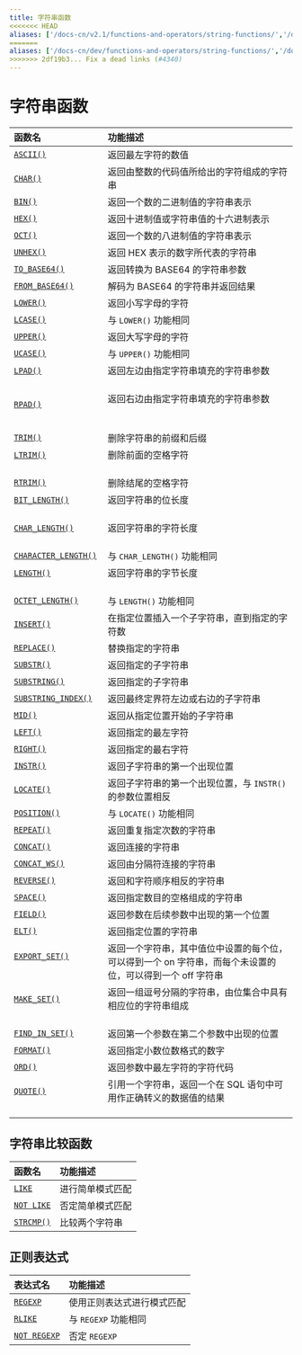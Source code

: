 ```yaml
---
title: 字符串函数
<<<<<<< HEAD
aliases: ['/docs-cn/v2.1/functions-and-operators/string-functions/','/docs-cn/v2.1/reference/sql/functions-and-operators/string-functions/']
=======
aliases: ['/docs-cn/dev/functions-and-operators/string-functions/','/docs-cn/dev/reference/sql/functions-and-operators/string-functions/','/docs-cn/dev/sql/string-functions/']
>>>>>>> 2df19b3... Fix a dead links (#4340)
---
```


# 字符串函数

| 函数名   | 功能描述          |
|:----------|:-----------------------|
| [`ASCII()`](https://dev.mysql.com/doc/refman/5.7/en/string-functions.html#function_ascii)  | 返回最左字符的数值       |
| [`CHAR()`](https://dev.mysql.com/doc/refman/5.7/en/string-functions.html#function_char)    | 返回由整数的代码值所给出的字符组成的字符串    |
| [`BIN()`](https://dev.mysql.com/doc/refman/5.7/en/string-functions.html#function_bin)      | 返回一个数的二进制值的字符串表示   |
| [`HEX()`](https://dev.mysql.com/doc/refman/5.7/en/string-functions.html#function_hex)      | 返回十进制值或字符串值的十六进制表示                                                                          |
| [`OCT()`](https://dev.mysql.com/doc/refman/5.7/en/string-functions.html#function_oct)      | 返回一个数的八进制值的字符串表示                                                                               |
| [`UNHEX()`](https://dev.mysql.com/doc/refman/5.7/en/string-functions.html#function_unhex)       | 返回 HEX 表示的数字所代表的字符串                                                                                 |
| [`TO_BASE64()`](https://dev.mysql.com/doc/refman/5.7/en/string-functions.html#function_to-base64)                 | 返回转换为 BASE64 的字符串参数                                                                                         |
| [`FROM_BASE64()`](https://dev.mysql.com/doc/refman/5.7/en/string-functions.html#function_from-base64)             | 解码为 BASE64 的字符串并返回结果                                                                                              |
| [`LOWER()`](https://dev.mysql.com/doc/refman/5.7/en/string-functions.html#function_lower)                         | 返回小写字母的字符                                                                                                          |
| [`LCASE()`](https://dev.mysql.com/doc/refman/5.7/en/string-functions.html#function_lcase)                         | 与 `LOWER()` 功能相同                                                                                                                       |
| [`UPPER()`](https://dev.mysql.com/doc/refman/5.7/en/string-functions.html#function_upper)                         | 返回大写字母的字符                                                                                                                     |
| [`UCASE()`](https://dev.mysql.com/doc/refman/5.7/en/string-functions.html#function_ucase)                         | 与 `UPPER()` 功能相同                                                                                                                       |
| [`LPAD()`](https://dev.mysql.com/doc/refman/5.7/en/string-functions.html#function_lpad)                           | 返回左边由指定字符串填充的字符串参数                                                                         |
| [`RPAD()`](https://dev.mysql.com/doc/refman/5.7/en/string-functions.html#function_rpad)                           | 返回右边由指定字符串填充的字符串参数                                                                                               |
| [`TRIM()`](https://dev.mysql.com/doc/refman/5.7/en/string-functions.html#function_trim)                           | 删除字符串的前缀和后缀                                                                                                        |
| [`LTRIM()`](https://dev.mysql.com/doc/refman/5.7/en/string-functions.html#function_ltrim)                         | 删除前面的空格字符                                                                                                             |
| [`RTRIM()`](https://dev.mysql.com/doc/refman/5.7/en/string-functions.html#function_rtrim)                         | 删除结尾的空格字符                                                                                                                    |
| [`BIT_LENGTH()`](https://dev.mysql.com/doc/refman/5.7/en/string-functions.html#function_bit-length)               | 返回字符串的位长度                                                                                                        |
| [`CHAR_LENGTH()`](https://dev.mysql.com/doc/refman/5.7/en/string-functions.html#function_char-length)             | 返回字符串的字符长度                                                                                                   |
| [`CHARACTER_LENGTH()`](https://dev.mysql.com/doc/refman/5.7/en/string-functions.html#function_character-length)   | 与 `CHAR_LENGTH()` 功能相同                                                                                                                 |
| [`LENGTH()`](https://dev.mysql.com/doc/refman/5.7/en/string-functions.html#function_length)                       | 返回字符串的字节长度                                                                                                    |
| [`OCTET_LENGTH()`](https://dev.mysql.com/doc/refman/5.7/en/string-functions.html#function_octet-length)           | 与 `LENGTH()` 功能相同                                                                                                                      |
| [`INSERT()`](https://dev.mysql.com/doc/refman/5.7/en/string-functions.html#function_insert)                       | 在指定位置插入一个子字符串，直到指定的字符数                                                     |
| [`REPLACE()`](https://dev.mysql.com/doc/refman/5.7/en/string-functions.html#function_replace)                     | 替换指定的字符串                                                                                                 |
| [`SUBSTR()`](https://dev.mysql.com/doc/refman/5.7/en/string-functions.html#function_substr)                       | 返回指定的子字符串                                                                                                         |
| [`SUBSTRING()`](https://dev.mysql.com/doc/refman/5.7/en/string-functions.html#function_substring)                 | 返回指定的子字符串                                                                                                         |
| [`SUBSTRING_INDEX()`](https://dev.mysql.com/doc/refman/5.7/en/string-functions.html#function_substring-index)     | 返回最终定界符左边或右边的子字符串                                              |
| [`MID()`](https://dev.mysql.com/doc/refman/5.7/en/string-functions.html#function_mid)                         | 返回从指定位置开始的子字符串                                                                                   |
| [`LEFT()`](https://dev.mysql.com/doc/refman/5.7/en/string-functions.html#function_left)                           | 返回指定的最左字符                                                                                     |
| [`RIGHT()`](https://dev.mysql.com/doc/refman/5.7/en/string-functions.html#function_right)                         | 返回指定的最右字符                                                                                       |
| [`INSTR()`](https://dev.mysql.com/doc/refman/5.7/en/string-functions.html#function_instr)                         | 返回子字符串的第一个出现位置                                                                                      |
| [`LOCATE()`](https://dev.mysql.com/doc/refman/5.7/en/string-functions.html#function_locate)                       | 返回子字符串的第一个出现位置，与 `INSTR()` 的参数位置相反                                                                                   |
| [`POSITION()`](https://dev.mysql.com/doc/refman/5.7/en/string-functions.html#function_position)                   | 与 `LOCATE()` 功能相同                                                                                                                      |
| [`REPEAT()`](https://dev.mysql.com/doc/refman/5.7/en/string-functions.html#function_repeat)                       | 返回重复指定次数的字符串                                                                                             |
| [`CONCAT()`](https://dev.mysql.com/doc/refman/5.7/en/string-functions.html#function_concat)                       | 返回连接的字符串                                                                                                                |
| [`CONCAT_WS()`](https://dev.mysql.com/doc/refman/5.7/en/string-functions.html#function_concat-ws)                 | 返回由分隔符连接的字符串                                                                                                         |
| [`REVERSE()`](https://dev.mysql.com/doc/refman/5.7/en/string-functions.html#function_reverse)                     | 返回和字符顺序相反的字符串                                                                                                        |
| [`SPACE()`](https://dev.mysql.com/doc/refman/5.7/en/string-functions.html#function_space)                       | 返回指定数目的空格组成的字符串                                                                                          |
| [`FIELD()`](https://dev.mysql.com/doc/refman/5.7/en/string-functions.html#function_field)                         | 返回参数在后续参数中出现的第一个位置                                                             |
| [`ELT()`](https://dev.mysql.com/doc/refman/5.7/en/string-functions.html#function_elt)                             | 返回指定位置的字符串                                                                                                             |
| [`EXPORT_SET()`](https://dev.mysql.com/doc/refman/5.7/en/string-functions.html#function_export-set)               | 返回一个字符串，其中值位中设置的每个位，可以得到一个 on 字符串，而每个未设置的位，可以得到一个 off 字符串        |
| [`MAKE_SET()`](https://dev.mysql.com/doc/refman/5.7/en/string-functions.html#function_make-set)                   | 返回一组逗号分隔的字符串，由位集合中具有相应位的字符串组成                                                    |
| [`FIND_IN_SET()`](https://dev.mysql.com/doc/refman/5.7/en/string-functions.html#function_find-in-set)             | 返回第一个参数在第二个参数中出现的位置                                                                |
| [`FORMAT()`](https://dev.mysql.com/doc/refman/5.7/en/string-functions.html#function_format)                       | 返回指定小数位数格式的数字                                                                           |
| [`ORD()`](https://dev.mysql.com/doc/refman/5.7/en/string-functions.html#function_ord)                             | 返回参数中最左字符的字符代码                                                                              |
| [`QUOTE()`](https://dev.mysql.com/doc/refman/5.7/en/string-functions.html#function_quote)                         | 引用一个字符串，返回一个在 SQL 语句中可用作正确转义的数据值的结果                                                                                           |

## 字符串比较函数

| 函数名                                                                                                              | 功能描述                                                                                                                               |
|:------------------------------------------------------------------------------------------------------------------|:------------------------------------------------------------------------------------------------------------------------------------------|
| [`LIKE`](https://dev.mysql.com/doc/refman/5.7/en/string-comparison-functions.html#operator_like)                  | 进行简单模式匹配                                                                                                                   |
| [`NOT LIKE`](https://dev.mysql.com/doc/refman/5.7/en/string-comparison-functions.html#operator_not-like)          | 否定简单模式匹配                                                                                                       |
| [`STRCMP()`](https://dev.mysql.com/doc/refman/5.7/en/string-comparison-functions.html#function_strcmp)            | 比较两个字符串                                                                                                                       |

## 正则表达式

| 表达式名                                                                                                              | 功能描述                                                                                                                               |
|:------------------------------------------------------------------------------------------------------------------|:------------------------------------------------------------------------------------------------------------------------------------------|
| [`REGEXP`](https://dev.mysql.com/doc/refman/5.7/en/regexp.html#operator_regexp)                                   | 使用正则表达式进行模式匹配                                                                                                |
| [`RLIKE`](https://dev.mysql.com/doc/refman/5.7/en/regexp.html#operator_regexp)                                    | 与 `REGEXP` 功能相同                                                                                                                        |
| [`NOT REGEXP`](https://dev.mysql.com/doc/refman/5.7/en/regexp.html#operator_not-regexp)                           | 否定 `REGEXP`                                                                                                                        |
